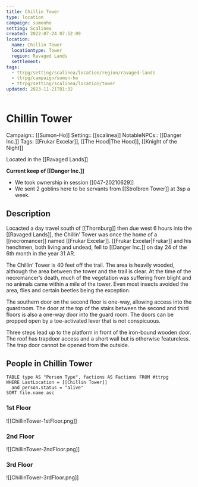 ```yaml
---
title: Chillin Tower
type: location
campaign: sumonho
setting: Scalinea
created: 2022-07-24 07:52:09
location:
  name: Chillin Tower
  locationtype: Tower
  region: Ravaged Lands
  settlement: 
tags:
  - ttrpg/setting/scalinea/location/region/ravaged-lands
  - ttrpg/campaign/sumon-ho
  - ttrpg/setting/scalinea/location/tower
updated: 2023-11-21T01:32
---
```

# Chillin Tower

Campaign:: [[Sumon-Ho]]
Setting:: [[scalinea]]
NotableNPCs:: [[Danger Inc.]]
Tags: [[Frukar Excelar]], [[The Hood|The Hood]], [[Knight of the Night]]

Located in the [[Ravaged Lands]]

**Current keep of [[Danger Inc.]]**
- We took ownership in session [[047-20210629]]
- We sent 2 goblins here to be servants from [[Strolbren Tower]] at 3sp a week.

## Description
Locacted a day travel south of [[Thornburg]] then due west 6 hours into the [[Ravaged Lands]], the Chillin’ Tower was once the home of a [[necromancer]] named [[Frukar Excelar]]. [[Frukar Excelar|Frukar]] and his henchmen, both living and undead, fell to [[Danger Inc.]] on day 24 of the 6th month in the year 31 AR.

The Chillin’ Tower is 40 feet off the trail. The area is heavily wooded, although the area between the tower and the trail is clear. At the time of the necromancer’s death, much of the vegetation was suffering from blight and no animals came within a mile of the tower. Even most insects avoided the area, flies and certain beetles being the exception.

The southern door on the second floor is one-way, allowing access into the guardroom. The door at the top of the stairs between the second and third floors is also a one-way door into the guard room. The doors can be propped open by a toe-activated lever that is not conspicuous.

Three steps lead up to the platform in front of the iron-bound wooden door. The roof has trapdoor access and a short wall but is otherwise featureless. The trap door cannot be opened from the outside.



## People in Chillin Tower

```dataview
TABLE type AS "Person Type", factions AS Factions FROM #ttrpg 
WHERE LastLocation = [[Chillin Tower]]
  and person.status = "alive"
SORT file.name asc
```










### 1st Floor

![[ChillinTower-1stFloor.png]]


### 2nd Floor

![[ChillinTower-2ndFloor.png]]

### 3rd Floor

![[ChillinTower-3rdFloor.png]]
